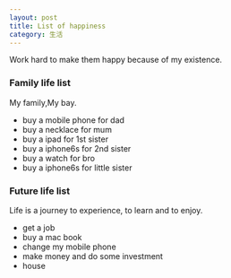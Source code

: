 ```yaml
---
layout: post
title: List of happiness
category: 生活
---
```


Work hard to make them happy because of my existence.

### Family life list

My family,My bay.

* buy a mobile phone for dad
* buy a necklace for mum
* buy a ipad for 1st sister 
* buy a iphone6s for 2nd sister
* buy a watch for bro
* buy a iphone6s for little sister

### Future life list

Life is a journey to experience, to learn and to enjoy.

* get a job
* buy a mac book
* change my mobile phone
* make money and do some investment
* house
